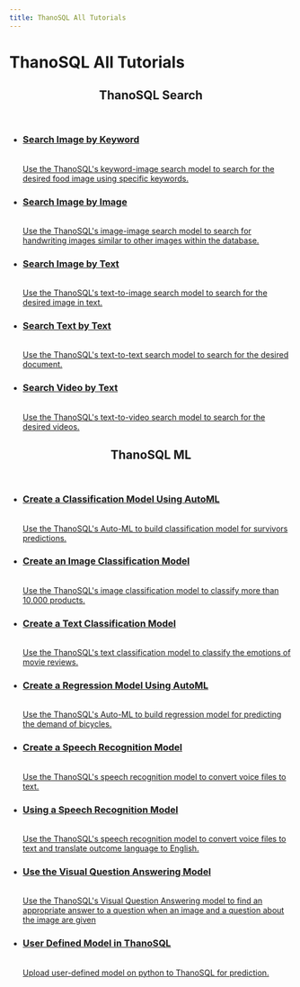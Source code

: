 ```yaml
---
title: ThanoSQL All Tutorials
---
```


# __ThanoSQL All Tutorials__ 

<div class="card">
    <header>
        <h2 id="card-h2"> ThanoSQL Search</h2>
    </header>
    <ul class="fullclick">
        <li>
            <a href="/en/tutorials/thanosql_search/search_image_by_keyword/">
                <h3>
                    Search Image by Keyword
                </h3>
                <p>
                    <br>Use the ThanoSQL's keyword-image search model to search for the desired food image using specific keywords.</br>
                </p>
            </a>
        </li>
        <li>
            <a href="/en/tutorials/thanosql_search/search_image_by_image/">
                <h3>
                    Search Image by Image
                </h3>
                <p>
                    <br>Use the ThanoSQL's image-image search model to search for handwriting images similar to other images within the database.</br>
                </p>
            </a>
        </li>
        <li>
            <a href="/en/tutorials/thanosql_search/search_image_by_text/">
                <h3>
                    Search Image by Text
                </h3>
                <p>
                    <br>Use the ThanoSQL's text-to-image search model to search for the desired image in text.</br>
                </p>
            </a>
        </li>
        <li>
            <a href="/en/tutorials/thanosql_search/search_text_by_text/">
                <h3>
                    Search Text by Text
                </h3>
                <p>
                    <br>Use the ThanoSQL's text-to-text search model to search for the desired document.</br>
                </p>
            </a>
        </li>
        <li>
            <a href="/en/tutorials/thanosql_search/search_video_by_text/">
                <h3>
                    Search Video by Text
                </h3>
                <p>
                    <br>Use the ThanoSQL's text-to-video search model to search for the desired videos.</br>
                </p>
            </a>
        </li>
    </ul>
    <header>
        <h2 id="card-h2"> ThanoSQL ML</h2>
    </header>
    <ul class="fullclick">
        <li>
            <a href="/en/tutorials/thanosql_ml/classification/automl_classification/">
                <h3>
                    Create a Classification Model Using AutoML
                </h3>
                <p>
                    <br>Use the ThanoSQL's Auto-ML to build classification model for survivors predictions.</br>
                </p>
            </a>
        </li>
        <li>
            <a href="/en/tutorials/thanosql_ml/classification/image_classification/">
                <h3>
                    Create an Image Classification Model
                </h3>
                <p>
                    <br>
                        Use the ThanoSQL's image classification model to classify more than 10,000 products.
                    </br>  
                </p>
            </a>
        </li>
        <li>
            <a href="/en/tutorials/thanosql_ml/classification/text_classification/">
                <h3>
                    Create a Text Classification Model
                </h3>
                <p>
                    <br>
                        Use the ThanoSQL's text classification model to classify the emotions of movie reviews.
                    </br>
                </p>
            </a>
        </li>
        <li>
            <a href="/en/tutorials/thanosql_ml/regression/automl_regression/">
                <h3>
                    Create a Regression Model Using AutoML
                </h3>
                <p>
                    <br>
                        Use the ThanoSQL's Auto-ML to build regression model for predicting the demand of bicycles.
                    </br>
                </p>
            </a>
        </li>
        <li>
            <a href="/en/tutorials/thanosql_ml/audio_recognition/speech_recognition/">
                <h3>
                    Create a Speech Recognition Model
                </h3>
                <p>
                    <br>
                        Use the ThanoSQL's speech recognition model to convert voice files to text.
                    </br>
                </p>
            </a>
        </li>
        <li>
            <a href="/en/tutorials/thanosql_ml/audio_recognition/speech_recognition2/">
                <h3>
                     Using a Speech Recognition Model
                </h3>
                <p>
                    <br>
                        Use the ThanoSQL's speech recognition model to convert voice files to text and translate outcome language to English.
                    </br>
                </p>
            </a>
        </li>
        <li>
            <a href="/en/tutorials/thanosql_ml/question_answering/visual_question_answering/">
                <h3>
                     Use the Visual Question Answering Model
                </h3>
                <p>
                    <br>
                        Use the ThanoSQL's Visual Question Answering model to find an appropriate answer to a question when an image and a question about the image are given
                    </br>
                </p>
            </a>
        </li>
        <li>
            <a href="/en/tutorials/thanosql_ml/udm_tutorial/">
                <h3>
                    User Defined Model in ThanoSQL
                </h3>
                <p>
                    <br>
                        Upload user-defined model on python to ThanoSQL for prediction.
                    </br>
                </p>
            </a>
        </li>
    </ul>
</div>
